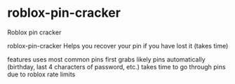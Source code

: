 # roblox-pin-cracker
Roblox pin cracker

roblox-pin-cracker
Helps you recover your pin if you have lost it (takes time)

features
uses most common pins first
grabs likely pins automatically (birthday, last 4 characters of password, etc.)
takes time to go through pins due to roblox rate limits
